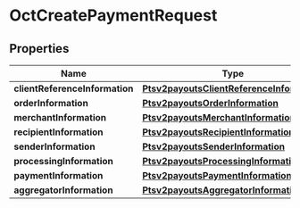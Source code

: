 
# OctCreatePaymentRequest

## Properties
Name | Type | Description | Notes
------------ | ------------- | ------------- | -------------
**clientReferenceInformation** | [**Ptsv2payoutsClientReferenceInformation**](Ptsv2payoutsClientReferenceInformation.md) |  |  [optional]
**orderInformation** | [**Ptsv2payoutsOrderInformation**](Ptsv2payoutsOrderInformation.md) |  |  [optional]
**merchantInformation** | [**Ptsv2payoutsMerchantInformation**](Ptsv2payoutsMerchantInformation.md) |  |  [optional]
**recipientInformation** | [**Ptsv2payoutsRecipientInformation**](Ptsv2payoutsRecipientInformation.md) |  |  [optional]
**senderInformation** | [**Ptsv2payoutsSenderInformation**](Ptsv2payoutsSenderInformation.md) |  |  [optional]
**processingInformation** | [**Ptsv2payoutsProcessingInformation**](Ptsv2payoutsProcessingInformation.md) |  |  [optional]
**paymentInformation** | [**Ptsv2payoutsPaymentInformation**](Ptsv2payoutsPaymentInformation.md) |  |  [optional]
**aggregatorInformation** | [**Ptsv2payoutsAggregatorInformation**](Ptsv2payoutsAggregatorInformation.md) |  |  [optional]



